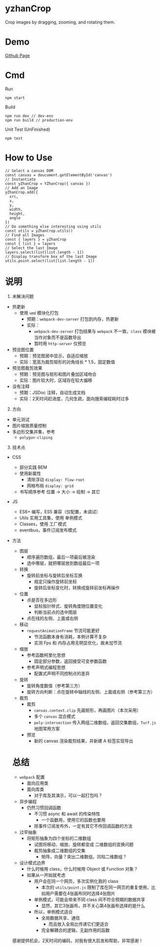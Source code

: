 # yzhanCrop
Crop images by dragging, zooming, and rotating them.
# Demo
[Github Page](https://mantoufan.github.io/yZhanCrop/dist/)
# Cmd
Run
```shell
npm start
```
Build
```shell
npm run dev // dev-env
npm run build // production-env
```
Unit Test (UnFinished)
```
npm test
```
# How to Use
```javascirpt
// Select a canvas DOM
const canvas = doucument.getElementById('canvas')
// Instantiate
const yZhanCrop = YZhanCrop({ canvas })
// Add an Image
yZhanCrop.add({
  src,
  x,
  y,
  width,
  height,
  angle
})
// Do something else interesting using utils
const utils = yZhanCrop.utils()
// Find all Images
const { layers } = yZhanCrop
const { list } = layers
// Select the last Image
layers.select(list[list.length - 1])
// Display transform box of the last Image
utils.point.select(list[list.length - 1])
```

# 说明
1. 未解决问题
- 热更新
  - 使用 `umd` 模块化打包
    - 预期：`webpack-dev-server` 打包到内存，热更新
    - 实际：
      - `webpack-dev-server` 打包结果与 `webpack` 不一致，`class` 模块被当作对象而不是函数导出
      - 暂时用 `http-server` 仅预览
- 预览图位置
  - 预期：预览图居中显示，自适应缩放
  - 实际：宽高为裁剪矩形的对角线长 * 1.5，固定数值
- 预览图裁剪效果
  - 预期：预览图与矩形和图片叠加区域吻合
  - 实际：图片较大时，区域存在较大偏移
- 没有注释
  - 预期：JSDoc 注释，自动生成文档
  - 实际：2天时间赶进度，几何生疏，面向搜索编程耗时过多

2. 方向
- 单元测试
- 图片缩放质量控制
- 多边形交集并集，参考
  - `polygon-cliping`

3. 技术点
- CSS 
  - 部分实践 BEM 
  - 使用新属性
    - 清除浮动 `display: flow-root`
    - 网格布局 `display: grid`
  - 书写顺序参考 位置 → 大小 → 绘制 → 其它 
- JS
  - ES6+ 编写，ES5 兼容（仅配置，未调试）
  - Utils 实用工具集，使用 单例模式
  - Classes，使用 工厂模式
  - eventbus，事件订阅发布模式
- 方法
  - 图层
    - 顺序遍历数组，最后一项最后被渲染
    - 选中哪层，就把哪层放到数组最后一项
  - 转换
    - 旋转前坐标与旋转后坐标互换
      - 规定只操作旋转前坐标
      - 旋转后坐标变化时，转换成旋转前坐标再操作
  - 位置
    - 点是否在多边形
      - 鼠标指针样式、旋转角度随位置变化
      - 判断当前点的选中图层
    - 点在线的左侧、上面或右侧
  - 移动
    - `requestAnimationFrame` 节流可能更好
      - 节流函数本身有消耗，本例计算不复杂
      - 实测 Fps 和 内存占用无明显优化，故未加节流
  - 缩放
    - 参考函数柯里化思想
      - 固定部分参数，返回接受可变参数函数
    - 参考声明式编程思想
      - 配置式声明不同控制点的差异
  - 旋转
    - 旋转角度数值（参考第三方）
    - 旋转方向判断：点在旋转中轴线的左侧、上面或右侧（参考第三方）
  - 裁剪
    - 裁剪
      - `canvas.context.clip` 先画矩形，再画图片（本次采用）
      - 多个 `canvas` 混合模式
      - `poly-intersection` 传入两组二维数组，返回交集数组，`Turf.js` 地图常用方案
    - 预览
      - 新的 canvas 渲染裁剪结果，并新建 A 标签实现导出

  # 总结
  - `webpack` 配置
    - 面向应用类
    - 面向库类
      - 对于库及其演示，可以一起打包吗？
  - 异步编程
    - 仍然习惯回调函数
       - 不习惯 async 和 await 的传染特性
         - 一个函数用，使用它的函数也要用
       - 除事件订阅发布外，一定有其它不传回调函数的方法
  - 过早抽象
    - 将矩形抽象为四个坐标的二维数组
      - 试图将移动、缩放、旋转都变成 二维数组的变换问题
      - 裁剪抽象成二维数组的交集
        - 矩阵，向量？突出二维数组，凹陷二维数组？
  - 设计模式边界
    - 什么时候用 class，什么时候用 Object 或 Function 对象？
     - 如果从一开始就考虑
       - 用户会在同一个网页，多次实例化我的 class
          - 本次的 `utils/point.js` 限制了库在同一网页的重复使用，比如用户需要在4张画布同时选择4张图片
       - 单例模式，可能会带来不同 class 间不符合预期的数据共享
          - 显然，其它3张画布，并不关心第4张画布选择的是什么
       - 所以，单例模式适合
          - 全局数据共享、通信
            - 而且放入全局比传递它们更适合
          - 完全解耦合的逻辑，无副作用的函数
          
  感谢提供机会，2天时间的编码，对我有很大启发和帮助，非常感谢！